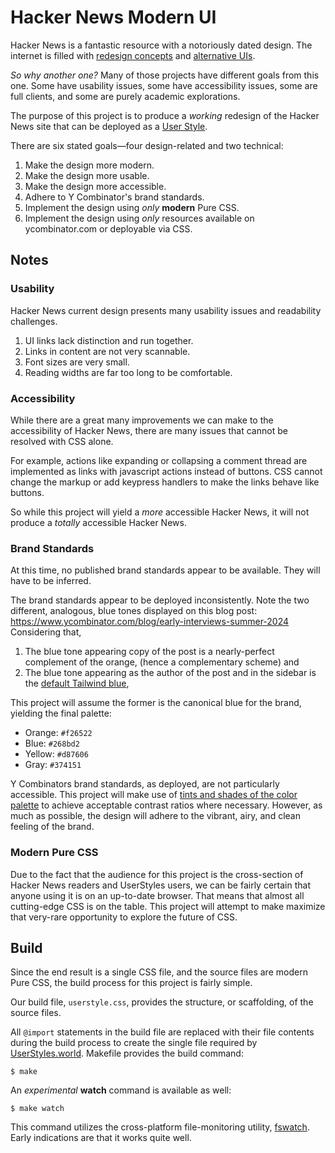 # Hacker News Modern UI

Hacker News is a fantastic resource with a notoriously dated design. The internet is filled with [redesign concepts](https://whatpixel.com/hacker-news-redesigns/) and [alternative UIs](https://blog.luke.lol/tech/hacker-news-alternatives/). 

_So why another one?_
Many of those projects have different goals from this one. Some have usability issues, some have accessibility issues, some are full clients, and some are purely academic explorations.  

The purpose of this project is to produce a _working_ redesign of the Hacker News site that can be deployed as a [User Style](https://userstyles.world/). 

There are six stated goals—four design-related and two technical: 

1. Make the design more modern.
2. Make the design more usable.
3. Make the design more accessible.
4. Adhere to Y Combinator's brand standards.
5. Implement the design using _only_ **modern** Pure CSS.
6. Implement the design using _only_ resources available on ycombinator.com or deployable via CSS. 

## Notes

### Usability
Hacker News current design presents many usability issues and readability challenges. 

1. UI links lack distinction and run together.
1. Links in content are not very scannable. 
1. Font sizes are very small.
1. Reading widths are far too long to be comfortable.


### Accessibility
While there are a great many improvements we can make to the accessibility of Hacker News, there are many issues that cannot be resolved with CSS alone. 

For example, actions like expanding or collapsing a comment thread are implemented as links with javascript actions instead of buttons. CSS cannot change the markup or add keypress handlers to make the links behave like buttons.

So while this project will yield a _more_ accessible Hacker News, it will not produce a _totally_ accessible Hacker News. 


### Brand Standards
At this time, no published brand standards appear to be available. They will have to be inferred. 

The brand standards appear to be deployed inconsistently. Note the two different, analogous, blue tones displayed on this blog post:
https://www.ycombinator.com/blog/early-interviews-summer-2024
  
Considering that, 
1. The blue tone appearing copy of the post is a nearly-perfect complement of the orange, (hence a complementary scheme) and
2. The blue tone appearing as the author of the post and in the sidebar is the [default Tailwind blue](https://v2.tailwindcss.com/docs/customizing-colors),

This project will assume the former is the canonical blue for the brand, yielding the final palette:

- Orange: `#f26522`
- Blue: `#268bd2`
- Yellow: `#d87606`
- Gray: `#374151`

Y Combinators brand standards, as deployed, are not particularly accessible. This project will make use of [tints and shades of the color palette](https://maketintsandshades.com/#f26522,268bd2,d87606,374151,777777) to achieve acceptable contrast ratios where necessary. However, as much as possible, the design will adhere to the vibrant, airy, and clean feeling of the brand. 


### Modern Pure CSS
Due to the fact that the audience for this project is the cross-section of Hacker News readers and UserStyles users, we can be fairly certain that anyone using it is on an up-to-date browser. That means that almost all cutting-edge CSS is on the table. This project will attempt to make maximize that very-rare opportunity to explore the future of CSS.  


## Build
Since the end result is a single CSS file, and the source files are modern Pure CSS, the build process for this project is fairly simple. 

Our build file, `userstyle.css`, provides the structure, or scaffolding, of the source files. 

All `@import` statements in the build file are replaced with their file contents during the build process to create the single file required by [UserStyles.world](https://userstyles.world/). Makefile provides the build command:

```
$ make
```

An _experimental_ **watch** command is available as well:

```
$ make watch
```

This command utilizes the cross-platform file-monitoring utility, [fswatch](https://github.com/emcrisostomo/fswatch). Early indications are that it works quite well. 
